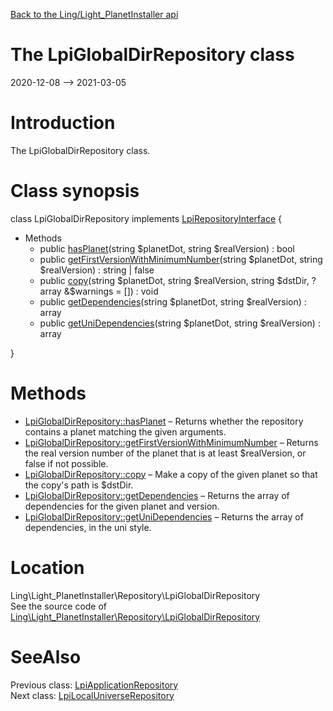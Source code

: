 [Back to the Ling/Light_PlanetInstaller api](https://github.com/lingtalfi/Light_PlanetInstaller/blob/master/doc/api/Ling/Light_PlanetInstaller.md)



The LpiGlobalDirRepository class
================
2020-12-08 --> 2021-03-05






Introduction
============

The LpiGlobalDirRepository class.



Class synopsis
==============


class <span class="pl-k">LpiGlobalDirRepository</span> implements [LpiRepositoryInterface](https://github.com/lingtalfi/Light_PlanetInstaller/blob/master/doc/api/Ling/Light_PlanetInstaller/Repository/LpiRepositoryInterface.md) {

- Methods
    - public [hasPlanet](https://github.com/lingtalfi/Light_PlanetInstaller/blob/master/doc/api/Ling/Light_PlanetInstaller/Repository/LpiGlobalDirRepository/hasPlanet.md)(string $planetDot, string $realVersion) : bool
    - public [getFirstVersionWithMinimumNumber](https://github.com/lingtalfi/Light_PlanetInstaller/blob/master/doc/api/Ling/Light_PlanetInstaller/Repository/LpiGlobalDirRepository/getFirstVersionWithMinimumNumber.md)(string $planetDot, string $realVersion) : string | false
    - public [copy](https://github.com/lingtalfi/Light_PlanetInstaller/blob/master/doc/api/Ling/Light_PlanetInstaller/Repository/LpiGlobalDirRepository/copy.md)(string $planetDot, string $realVersion, string $dstDir, ?array &$warnings = []) : void
    - public [getDependencies](https://github.com/lingtalfi/Light_PlanetInstaller/blob/master/doc/api/Ling/Light_PlanetInstaller/Repository/LpiGlobalDirRepository/getDependencies.md)(string $planetDot, string $realVersion) : array
    - public [getUniDependencies](https://github.com/lingtalfi/Light_PlanetInstaller/blob/master/doc/api/Ling/Light_PlanetInstaller/Repository/LpiGlobalDirRepository/getUniDependencies.md)(string $planetDot, string $realVersion) : array

}






Methods
==============

- [LpiGlobalDirRepository::hasPlanet](https://github.com/lingtalfi/Light_PlanetInstaller/blob/master/doc/api/Ling/Light_PlanetInstaller/Repository/LpiGlobalDirRepository/hasPlanet.md) &ndash; Returns whether the repository contains a planet matching the given arguments.
- [LpiGlobalDirRepository::getFirstVersionWithMinimumNumber](https://github.com/lingtalfi/Light_PlanetInstaller/blob/master/doc/api/Ling/Light_PlanetInstaller/Repository/LpiGlobalDirRepository/getFirstVersionWithMinimumNumber.md) &ndash; Returns the real version number of the planet that is at least $realVersion, or false if not possible.
- [LpiGlobalDirRepository::copy](https://github.com/lingtalfi/Light_PlanetInstaller/blob/master/doc/api/Ling/Light_PlanetInstaller/Repository/LpiGlobalDirRepository/copy.md) &ndash; Make a copy of the given planet so that the copy's path is $dstDir.
- [LpiGlobalDirRepository::getDependencies](https://github.com/lingtalfi/Light_PlanetInstaller/blob/master/doc/api/Ling/Light_PlanetInstaller/Repository/LpiGlobalDirRepository/getDependencies.md) &ndash; Returns the array of dependencies for the given planet and version.
- [LpiGlobalDirRepository::getUniDependencies](https://github.com/lingtalfi/Light_PlanetInstaller/blob/master/doc/api/Ling/Light_PlanetInstaller/Repository/LpiGlobalDirRepository/getUniDependencies.md) &ndash; Returns the array of dependencies, in the uni style.





Location
=============
Ling\Light_PlanetInstaller\Repository\LpiGlobalDirRepository<br>
See the source code of [Ling\Light_PlanetInstaller\Repository\LpiGlobalDirRepository](https://github.com/lingtalfi/Light_PlanetInstaller/blob/master/Repository/LpiGlobalDirRepository.php)



SeeAlso
==============
Previous class: [LpiApplicationRepository](https://github.com/lingtalfi/Light_PlanetInstaller/blob/master/doc/api/Ling/Light_PlanetInstaller/Repository/LpiApplicationRepository.md)<br>Next class: [LpiLocalUniverseRepository](https://github.com/lingtalfi/Light_PlanetInstaller/blob/master/doc/api/Ling/Light_PlanetInstaller/Repository/LpiLocalUniverseRepository.md)<br>
